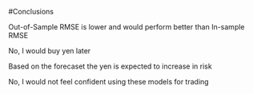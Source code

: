 #Conclusions

Out-of-Sample RMSE is lower and would perform better than In-sample RMSE

No, I would buy yen later

Based on the forecaset the yen is expected to increase in risk

No, I would not feel confident using these models for trading 